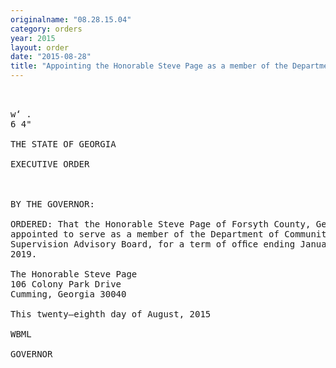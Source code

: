 ```yaml
---
originalname: "08.28.15.04"
category: orders
year: 2015
layout: order
date: "2015-08-28"
title: "Appointing the Honorable Steve Page as a member of the Department of Community Supervision Advisory Board"
---
```

<pre>
 

w‘ .
6 4"

THE STATE OF GEORGIA

EXECUTIVE ORDER

 

BY THE GOVERNOR:

ORDERED: That the Honorable Steve Page of Forsyth County, Georgia, is
appointed to serve as a member of the Department of Community
Supervision Advisory Board, for a term of ofﬁce ending January 1,
2019.

The Honorable Steve Page
106 Colony Park Drive
Cumming, Georgia 30040

This twenty—eighth day of August, 2015

WBML

GOVERNOR

 

</pre>
